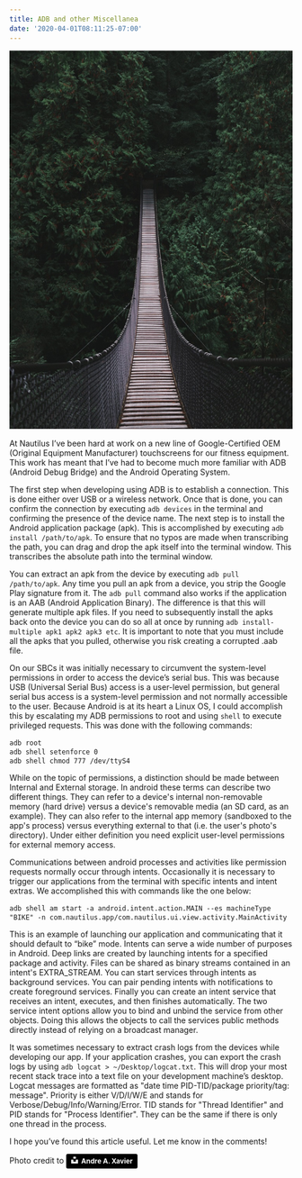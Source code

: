 ```yaml
---
title: ADB and other Miscellanea
date: '2020-04-01T08:11:25-07:00'
---
```

![Swinging footbridge](/assets/images/bridge.jpg)

At Nautilus I’ve been hard at work on a new line of Google-Certified OEM (Original Equipment Manufacturer) touchscreens for our fitness equipment.  This work has meant that I’ve had to become much more familiar with ADB (Android Debug Bridge) and the Android Operating System. 

The first step when developing using ADB is to establish a connection.  This is done either over USB or a wireless network.  Once that is done, you can confirm the connection by executing `adb devices` in the terminal and confirming the presence of the device name.  The next step is to install the Android application package (apk).  This is accomplished by executing `adb install /path/to/apk`.  To ensure that no typos are made when transcribing the path, you can drag and drop the apk itself into the terminal window.  This transcribes the absolute path into the terminal window.  

You can extract an apk from the device by executing `adb pull /path/to/apk`. Any time you pull an apk from a device, you strip the Google Play signature from it. The `adb pull` command also works if the application is an AAB (Android Application Binary).  The difference is that this will generate multiple apk files.  If you need to subsequently install the apks back onto the device you can do so all at once by running `adb install-multiple apk1 apk2 apk3 etc`.  It is important to note that you must include all the apks that you pulled, otherwise you risk creating a corrupted .aab file.

On our SBCs it was initially necessary to circumvent the system-level permissions in order to access the device’s serial bus.  This was because USB (Universal Serial Bus) access is a user-level permission, but general serial bus access is a system-level permission and not normally accessible to the user.  Because Android is at its heart a Linux OS, I could accomplish this by escalating my ADB permissions to root and using `shell` to execute privileged requests. This was done with the following commands:

```
adb root 
adb shell setenforce 0 
adb shell chmod 777 /dev/ttyS4
```

While on the topic of permissions, a distinction should be made between Internal and External storage.  In android these terms can describe two different things.  They can refer to a device's internal non-removable memory (hard drive) versus a device's removable media (an SD card, as an example).  They can also refer to the internal app memory (sandboxed to the app's process) versus everything external to that (i.e. the user's photo's directory). Under either definition you need explicit user-level permissions for external memory access.

Communications between android processes and activities  like permission requests normally occur through intents.  Occasionally it is necessary to trigger our applications from the terminal with specific intents and intent extras.  We accomplished this with commands like the one below:

```
adb shell am start -a android.intent.action.MAIN --es machineType "BIKE" -n com.nautilus.app/com.nautilus.ui.view.activity.MainActivity
```

This is an example of launching our application and communicating that it should default to “bike” mode.  Intents can serve a wide number of purposes in Android.  Deep links are created by launching intents for a specified package and activity.  Files can be shared as binary streams contained in an intent's EXTRA_STREAM. You can start services through intents as background services. You can pair pending intents with notifications to create foreground services. Finally you can create an intent service that receives an intent, executes, and then finishes automatically. The two service intent options allow you to bind and unbind the service from other objects. Doing this allows the objects to call the services public methods directly instead of relying on a broadcast manager. 

It was sometimes necessary to extract crash logs from the devices while developing our app.  If your application crashes, you can export the crash logs by using `adb logcat > ~/Desktop/logcat.txt`.  This will drop your most recent stack trace into a text file on your development machine’s desktop.  Logcat messages are formatted as "date time PID-TID/package priority/tag: message". Priority is either V/D/I/W/E and stands for Verbose/Debug/Info/Warning/Error. TID stands for "Thread Identifier" and PID stands for "Process Identifier".  They can be the same if there is only one thread in the process.

I hope you’ve found this article useful. Let me know in the comments!

Photo credit to <a style="background-color:black;color:white;text-decoration:none;padding:4px 6px;font-family:-apple-system, BlinkMacSystemFont, &quot;San Francisco&quot;, &quot;Helvetica Neue&quot;, Helvetica, Ubuntu, Roboto, Noto, &quot;Segoe UI&quot;, Arial, sans-serif;font-size:12px;font-weight:bold;line-height:1.2;display:inline-block;border-radius:3px" href="https://unsplash.com/@andreamaraldg?utm_medium=referral&amp;utm_campaign=photographer-credit&amp;utm_content=creditBadge" target="_blank" rel="noopener noreferrer" title="Download free do whatever you want high-resolution photos from Andre A. Xavier"><span style="display:inline-block;padding:2px 3px"><svg xmlns="http://www.w3.org/2000/svg" style="height:12px;width:auto;position:relative;vertical-align:middle;top:-2px;fill:white" viewBox="0 0 32 32"><title>unsplash-logo</title><path d="M10 9V0h12v9H10zm12 5h10v18H0V14h10v9h12v-9z"></path></svg></span><span style="display:inline-block;padding:2px 3px">Andre A. Xavier</span></a>
